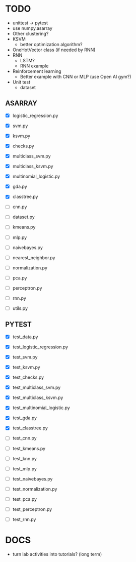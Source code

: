 TODO
====
- unittest -> pytest
- use numpy.asarray
- Other clustering?
- KSVM
  + better optimization algorithm?
- OneHotVector class (if needed by RNN)
- RNN
  + LSTM?
  + RNN example
- Reinforcement learning
  + Better example with CNN or MLP (use Open AI gym?)
- Unit test
  + dataset


ASARRAY
-------
- [X] logistic_regression.py
- [X] svm.py
- [X] ksvm.py
- [X] checks.py
- [X] multiclass_svm.py
- [X] multiclass_ksvm.py
- [X] multinomial_logistic.py
- [X] gda.py
- [X] classtree.py
- [ ] cnn.py
- [ ] dataset.py
- [ ] kmeans.py
- [ ] mlp.py
- [ ] naivebayes.py
- [ ] nearest_neighbor.py
- [ ] normalization.py
- [ ] pca.py
- [ ] perceptron.py
- [ ] rnn.py
- [ ] utils.py


PYTEST
------
- [X] test_data.py
- [X] test_logistic_regression.py
- [X] test_svm.py
- [X] test_ksvm.py
- [X] test_checks.py
- [X] test_multiclass_svm.py
- [X] test_multiclass_ksvm.py
- [X] test_multinomial_logistic.py
- [X] test_gda.py
- [X] test_classtree.py
- [ ] test_cnn.py
- [ ] test_kmeans.py
- [ ] test_knn.py
- [ ] test_mlp.py
- [ ] test_naivebayes.py
- [ ] test_normalization.py
- [ ] test_pca.py
- [ ] test_perceptron.py
- [ ] test_rnn.py



DOCS
====
- turn lab activities into tutorials?  (long term)
